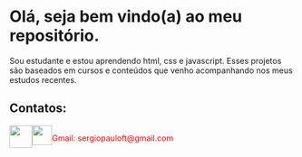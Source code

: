 # Olá, seja bem vindo(a) ao meu repositório.

 <p>Sou estudante e estou aprendendo html, css e javascript. Esses projetos são baseados em cursos e conteúdos que venho acompanhando nos meus estudos recentes.</p>

<h2>Contatos:</h2>
 

<div style="display:flex;">
<a href="https://wa.me/985163603"><img src="https://cdn.pixabay.com/photo/2015/08/03/13/58/soon-873316_960_720.png" style="width:40px"></a>
<a href="https://www.linkedin.com/in/sergio-paulo-b01887199/"><img src="https://cdn-icons-png.flaticon.com/512/145/145807.png" style="width:35px"></a>
<p style="color: red">Gmail: sergiopauloft@gmail.com</p>
</div>




